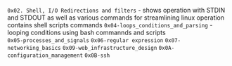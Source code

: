 `0x02. Shell, I/O Redirections and filters` - shows operation with STDIN and STDOUT as well as various commands for streamlining linux operation
contains shell scripts commands
`0x04-loops_conditions_and_parsing` - looping conditions using bash commannds and scripts  
`0x05-processes_and_signals`
`0x06-regular expression`
`0x07-networking_basics`
`0x09-web_infrastructure_design`
`0x0A-configuration_management`
`0x0B-ssh`

